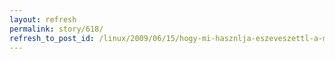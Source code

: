 ```yaml
---
layout: refresh
permalink: story/618/
refresh_to_post_id: /linux/2009/06/15/hogy-mi-hasznlja-eszeveszettl-a-merevlemezt
---
```

